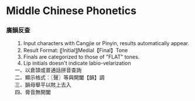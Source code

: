 <h1>Middle Chinese Phonetics</h1>
<h3>廣韻反查</h3>
<ul><ol><li> Input characters with Cangjie or Pinyin, results automatically appear.</li>
<li> Result Format: 〖Initial〗Medial【Final】Tone</li>
<li> Finals are categorized to those of "FLAT" tones.</li>
<li> Lip initials doesn't indicate labio-velarization</li></ol>
一、以倉頡或普通話拼音查詢<br>
二、顯示格式：〖聲〗等與開闔【韻】調<br>
三、韻母舉平以賅上去入<br>
四、脣音無開闔</ul>
